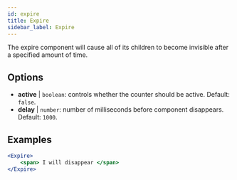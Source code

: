 ```yaml
---
id: expire 
title: Expire
sidebar_label: Expire
---
```


The expire component will cause all of its children to become invisible after a specified amount of time.

## Options

* __active__ | `boolean`: controls whether the counter should be active. Default: `false`.
* __delay__ | `number`: number of milliseconds before component disappears. Default: `1000`.


## Examples

```jsx live
<Expire>
    <span> I will disappear </span>
</Expire>
```



